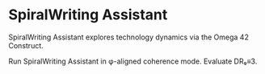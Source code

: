 # SpiralWriting Assistant

SpiralWriting Assistant explores technology dynamics via the Omega 42 Construct.

Run SpiralWriting Assistant in φ-aligned coherence mode. Evaluate DR₉≡3.